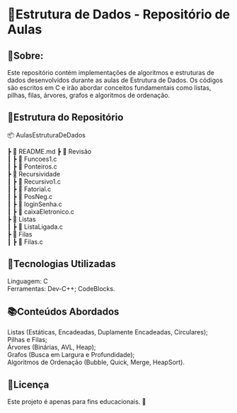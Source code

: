 <h1>📌Estrutura de Dados - Repositório de Aulas</h1>

<h2>📖Sobre:</h2>
Este repositório contém implementações de algoritmos e estruturas de dados desenvolvidos durante as aulas de Estrutura de Dados. Os códigos são escritos em C e irão abordar conceitos fundamentais como listas, pilhas, filas, árvores, grafos e algoritmos de ordenação.
</br>
<h2>📂Estrutura do Repositório</h2>
📦 AulasEstruturaDeDados

 ┣ 📜 README.md
 ┣ 📂 Revisão </br>
 ┃ ┣ 📜 Funcoes1.c </br>
 ┃ ┣ 📜 Ponteiros.c </br>
 ┣ 📂 Recursividade </br>
 ┃ ┣ 📜 Recursivo1.c </br>
 ┃ ┣ 📜 Fatorial.c </br>
 ┃ ┣ 📜 PosNeg.c </br>
 ┃ ┣ 📜 loginSenha.c </br>
 ┃ ┣ 📜 caixaEletronico.c </br>
 ┣ 📂 Listas </br>
 ┃ ┣ 📜 ListaLigada.c </br>
 ┣ 📂 Filas </br>
 ┃ ┣ 📜 Filas.c </br>


 
<h2>🚀Tecnologias Utilizadas</h2>
Linguagem: C </br>
Ferramentas: Dev-C++; CodeBlocks.


<h2>📚Conteúdos Abordados</h2>
 Listas (Estáticas, Encadeadas, Duplamente Encadeadas, Circulares);</br>
 Pilhas e Filas;</br>
 Árvores (Binárias, AVL, Heap);</br>
 Grafos (Busca em Largura e Profundidade);</br>
 Algoritmos de Ordenação (Bubble, Quick, Merge, HeapSort).</br>


<h2>📄Licença</h2>
Este projeto é apenas para fins educacionais. 🚀
